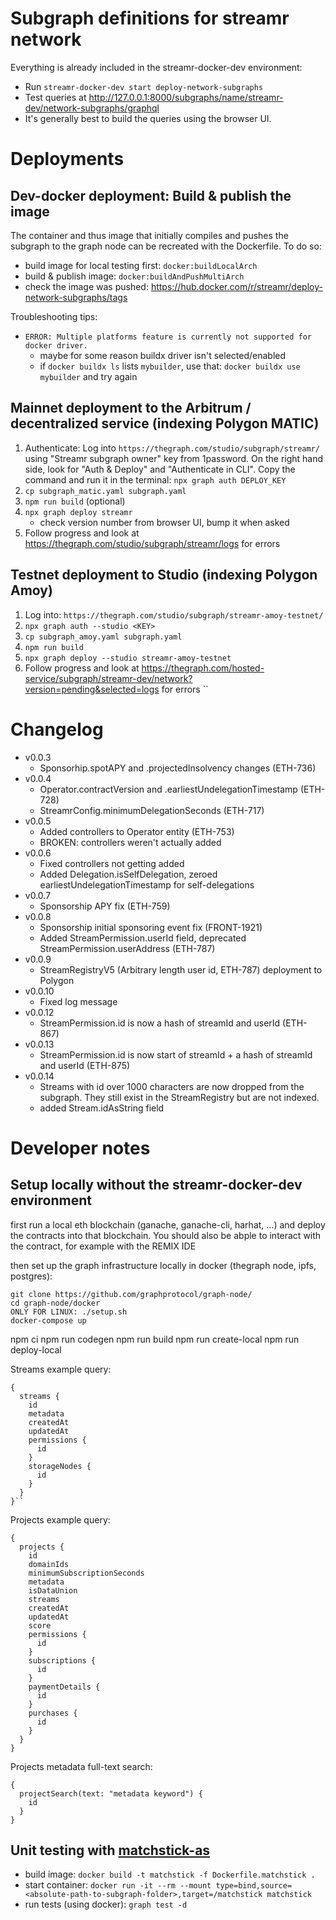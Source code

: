 # Subgraph definitions for streamr network

Everything is already included in the streamr-docker-dev environment:
* Run `streamr-docker-dev start deploy-network-subgraphs`
* Test queries at http://127.0.0.1:8000/subgraphs/name/streamr-dev/network-subgraphs/graphql
* It's generally best to build the queries using the browser UI.

# Deployments

## Dev-docker deployment: Build & publish the image
The container and thus image that initially compiles and pushes the subgraph to the graph node
can be recreated with the Dockerfile. To do so:
- build image for local testing first: `docker:buildLocalArch`
- build & publish image: `docker:buildAndPushMultiArch`
- check the image was pushed: https://hub.docker.com/r/streamr/deploy-network-subgraphs/tags

Troubleshooting tips:
* `ERROR: Multiple platforms feature is currently not supported for docker driver.`
  * maybe for some reason buildx driver isn't selected/enabled
  * if `docker buildx ls` lists `mybuilder`, use that: `docker buildx use mybuilder` and try again

## Mainnet deployment to the Arbitrum / decentralized service (indexing Polygon MATIC)
1. Authenticate: Log into `https://thegraph.com/studio/subgraph/streamr/` using "Streamr subgraph owner" key from 1password. On the right hand side, look for "Auth & Deploy" and "Authenticate in CLI". Copy the command and run it in the terminal: `npx graph auth DEPLOY_KEY`
1. `cp subgraph_matic.yaml subgraph.yaml`
1. `npm run build` (optional)
1. `npx graph deploy streamr`
    * check version number from browser UI, bump it when asked
1. Follow progress and look at https://thegraph.com/studio/subgraph/streamr/logs for errors

## Testnet deployment to Studio (indexing Polygon Amoy)
1. Log into: `https://thegraph.com/studio/subgraph/streamr-amoy-testnet/`
1. `npx graph auth --studio <KEY>`
1. `cp subgraph_amoy.yaml subgraph.yaml`
1. `npm run build`
1. `npx graph deploy --studio streamr-amoy-testnet`
1. Follow progress and look at https://thegraph.com/hosted-service/subgraph/streamr-dev/network?version=pending&selected=logs for errors
``

# Changelog

* v0.0.3
  * Sponsorhip.spotAPY and .projectedInsolvency changes (ETH-736)
* v0.0.4
  * Operator.contractVersion and .earliestUndelegationTimestamp (ETH-728)
  * StreamrConfig.minimumDelegationSeconds (ETH-717)
* v0.0.5
  * Added controllers to Operator entity (ETH-753)
  * BROKEN: controllers weren't actually added
* v0.0.6
  * Fixed controllers not getting added
  * Added Delegation.isSelfDelegation, zeroed earliestUndelegationTimestamp for self-delegations
* v0.0.7
  * Sponsorship APY fix (ETH-759)
* v0.0.8
  * Sponsorship initial sponsoring event fix (FRONT-1921)
  * Added StreamPermission.userId field, deprecated StreamPermission.userAddress (ETH-787)
* v0.0.9
  * StreamRegistryV5 (Arbitrary length user id, ETH-787) deployment to Polygon
* v0.0.10
  * Fixed log message
* v0.0.12
  * StreamPermission.id is now a hash of streamId and userId (ETH-867)
* v0.0.13
  * StreamPermission.id is now start of streamId + a hash of streamId and userId (ETH-875)
* v0.0.14
  * Streams with id over 1000 characters are now dropped from the subgraph. They still exist in the StreamRegistry but are not indexed.
  * added Stream.idAsString field

# Developer notes

## Setup locally without the streamr-docker-dev environment

first run a local eth blockchain (ganache, ganache-cli, harhat, ...) and deploy the contracts into that blockchain. You should also be abple to interact with the contract, for example with the REMIX IDE

then set up the graph infrastructure locally in docker (thegraph node, ipfs, postgres):
```
git clone https://github.com/graphprotocol/graph-node/
cd graph-node/docker
ONLY FOR LINUX: ./setup.sh
docker-compose up
```

npm ci
npm run codegen
npm run build
npm run create-local
npm run deploy-local

Streams example query:
```
{
  streams {
    id
    metadata
    createdAt
    updatedAt
    permissions {
      id
    }
    storageNodes {
      id
    }
  }
}``
```

Projects example query:
```
{
  projects {
    id
    domainIds
    minimumSubscriptionSeconds
    metadata
    isDataUnion
    streams
    createdAt
    updatedAt
    score
    permissions {
      id
    }
    subscriptions {
      id
    }
    paymentDetails {
      id
    }
    purchases {
      id
    }
  }
}
```

Projects metadata full-text search:
```
{
  projectSearch(text: "metadata keyword") {
    id
  }
}
```

## Unit testing with [matchstick-as](https://thegraph.com/docs/en/developing/unit-testing-framework/#getting-started)

- build image:
`docker build -t matchstick -f Dockerfile.matchstick .`
- start container:
`docker run -it --rm --mount type=bind,source=<absolute-path-to-subgraph-folder>,target=/matchstick matchstick`
- run tests (using docker): `graph test -d`
